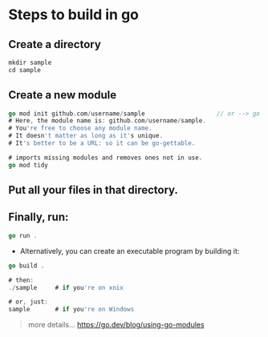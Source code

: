# Steps to build in go

## Create a directory

```go
mkdir sample
cd sample
```

## Create a new module

```go  
go mod init github.com/username/sample                    // or --> go mod init sample
# Here, the module name is: github.com/username/sample.
# You're free to choose any module name.
# It doesn't matter as long as it's unique.
# It's better to be a URL: so it can be go-gettable.

# imports missing modules and removes ones not in use.
go mod tidy 
```
## Put all your files in that directory.
## Finally, run:

```go
go run .
```

- Alternatively, you can create an executable program by building it:

```go
go build .

# then:
./sample     # if you're on xnix

# or, just:
sample       # if you're on Windows
```
>more details... https://go.dev/blog/using-go-modules

